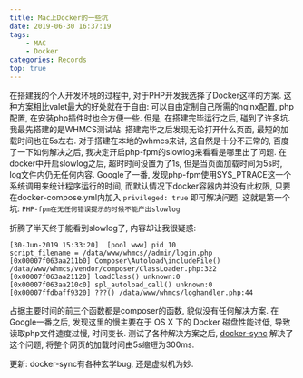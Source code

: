 ```yaml
---
title: Mac上Docker的一些坑
date: 2019-06-30 16:37:19
tags: 
    - MAC
    - Docker
categories: Records
top: true
---
```


在搭建我的个人开发环境的过程中, 对于PHP开发我选择了Docker这样的方案. 这种方案相比valet最大的好处就在于自由: 可以自由定制自己所需的nginx配置, php配置, 在安装php插件时也会方便一些.
但是, 在搭建完毕运行之后, 碰到了许多坑.
我最先搭建的是WHMCS测试站. 搭建完毕之后发现无论打开什么页面, 最短的加载时间也在5s左右. 对于搭建在本地的whmcs来讲, 这自然是十分不正常的, 百度了一下如何解决之后, 我决定开启php-fpm的slowlog来看看是哪里出了问题.
在docker中开启slowlog之后, 超时时间设置为了1s, 但是当页面加载时间为5s时, log文件内仍无任何内容.
Google了一番, 发现php-fpm使用SYS_PTRACE这一个系统调用来统计程序运行的时间, 而默认情况下docker容器内并没有此权限, 只要在docker-compose.yml内加入 `privileged: true` 即可解决问题.
这就是第一个坑: `PHP-fpm在无任何错误提示的时候不能产出slowlog`

折腾了半天终于能看到slowlog了, 内容却让我很疑惑: 
```log
[30-Jun-2019 15:33:20]  [pool www] pid 10
script_filename = /data/www/whmcs//admin/login.php
[0x00007f063aa211b0] Composer\Autoload\includeFile() /data/www/whmcs/vendor/composer/ClassLoader.php:322
[0x00007f063aa21120] loadClass() unknown:0
[0x00007f063aa210c0] spl_autoload_call() unknown:0
[0x00007ffdbaff9320] ???() /data/www/whmcs/loghandler.php:44
```
占据主要时间的前三个函数都是composer的函数, 貌似没有任何解决方案. 在Google一番之后, 发现这里的慢主要在于 OS X 下的 Docker 磁盘性能过低, 导致读取php文件速度过慢, 时间变长. 测试了各种解决方案之后, [docker-sync](//docker-sync.io) 解决了这个问题, 将整个网页的加载时间由5s缩短为300ms.

更新: docker-sync有各种玄学bug, 还是虚拟机为妙.